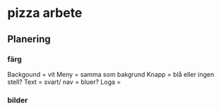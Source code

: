 # pizza arbete 



## Planering 
### färg
Backgound = vit 
Meny = samma som bakgrund 
Knapp = blå eller ingen stell?
Text = svart/
nav = bluer? 
Loga = 


### bilder
